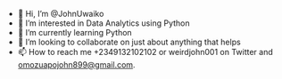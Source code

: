 - 👋 Hi, I’m @JohnUwaiko
- 👀 I’m interested in Data Analytics using Python
- 🌱 I’m currently learning Python
- 💞️ I’m looking to collaborate on just about anything that helps 
- 📫 How to reach me +2349132102102 or weirdjohn001 on Twitter and omozuapojohn899@gmail.com.

<!---
JohnUwaiko/JohnUwaiko is a ✨ special ✨ repository because its `README.md` (this file) appears on your GitHub profile.
You can click the Preview link to take a look at your changes.
--->

